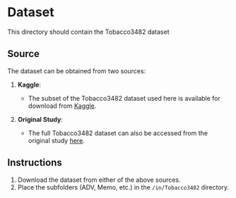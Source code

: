 # Dataset

This directory should contain the Tobacco3482 dataset

## Source

The dataset can be obtained from two sources:

1. **Kaggle**:
   - The subset of the Tobacco3482 dataset used here is available for download from [Kaggle](https://www.kaggle.com/datasets/patrickaudriaz/tobacco3482jpg?resource=download).

2. **Original Study**:
   - The full Tobacco3482 dataset can also be accessed from the original study [here](https://dl.acm.org/doi/abs/10.1145/1148170.1148307).

## Instructions

1. Download the dataset from either of the above sources.
2. Place the subfolders (ADV, Memo, etc.) in the `/in/Tobacco3482` directory.
